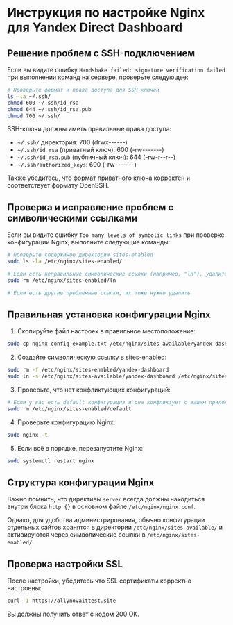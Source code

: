 
# Инструкция по настройке Nginx для Yandex Direct Dashboard

## Решение проблем с SSH-подключением

Если вы видите ошибку `Handshake failed: signature verification failed` при выполнении команд на сервере, проверьте следующее:

```bash
# Проверьте формат и права доступа для SSH-ключей
ls -la ~/.ssh/
chmod 600 ~/.ssh/id_rsa
chmod 644 ~/.ssh/id_rsa.pub
chmod 700 ~/.ssh/
```

SSH-ключи должны иметь правильные права доступа:
- `~/.ssh/` директория: 700 (drwx------)
- `~/.ssh/id_rsa` (приватный ключ): 600 (-rw-------)
- `~/.ssh/id_rsa.pub` (публичный ключ): 644 (-rw-r--r--)
- `~/.ssh/authorized_keys`: 600 (-rw-------)

Также убедитесь, что формат приватного ключа корректен и соответствует формату OpenSSH.

## Проверка и исправление проблем с символическими ссылками

Если вы видите ошибку `Too many levels of symbolic links` при проверке конфигурации Nginx, выполните следующие команды:

```bash
# Проверьте содержимое директории sites-enabled
sudo ls -la /etc/nginx/sites-enabled/

# Если есть неправильные символические ссылки (например, "ln"), удалите их:
sudo rm /etc/nginx/sites-enabled/ln

# Если есть другие проблемные ссылки, их тоже нужно удалить
```

## Правильная установка конфигурации Nginx

1. Скопируйте файл настроек в правильное местоположение:

```bash
sudo cp nginx-config-example.txt /etc/nginx/sites-available/yandex-dashboard
```

2. Создайте символическую ссылку в sites-enabled:

```bash
sudo rm -f /etc/nginx/sites-enabled/yandex-dashboard
sudo ln -s /etc/nginx/sites-available/yandex-dashboard /etc/nginx/sites-enabled/
```

3. Проверьте, что нет конфликтующих конфигураций:

```bash
# Если у вас есть default конфигурация и она конфликтует с вашим приложением, вы можете её отключить:
sudo rm /etc/nginx/sites-enabled/default
```

4. Проверьте конфигурацию Nginx:

```bash
sudo nginx -t
```

5. Если всё в порядке, перезапустите Nginx:

```bash
sudo systemctl restart nginx
```

## Структура конфигурации Nginx

Важно помнить, что директивы `server` всегда должны находиться внутри блока `http {}` в основном файле `/etc/nginx/nginx.conf`.

Однако, для удобства администрирования, обычно конфигурации отдельных сайтов хранятся в директории `/etc/nginx/sites-available/` и активируются через символические ссылки в `/etc/nginx/sites-enabled/`.

## Проверка настройки SSL

После настройки, убедитесь что SSL сертификаты корректно настроены:

```bash
curl -I https://allynovaittest.site
```

Вы должны получить ответ с кодом 200 OK.
